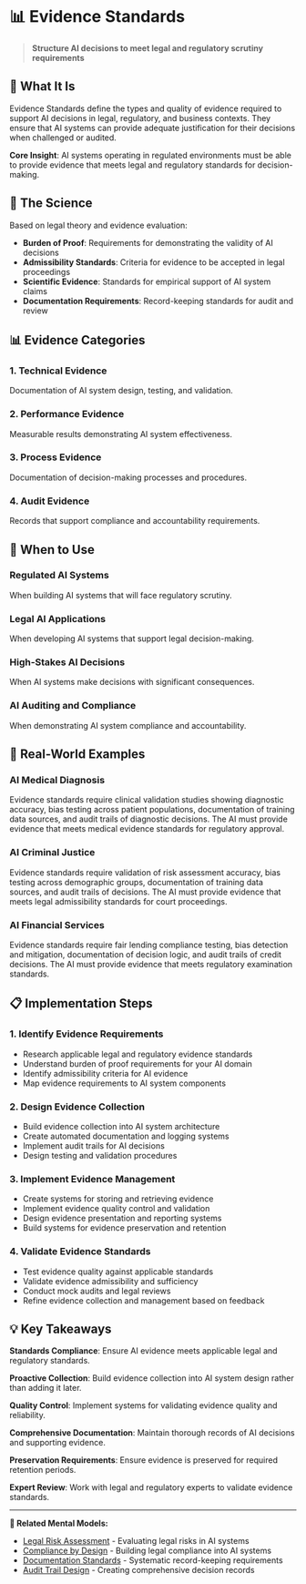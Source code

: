# 📊 Evidence Standards

> **Structure AI decisions to meet legal and regulatory scrutiny requirements**

## 🎯 **What It Is**

Evidence Standards define the types and quality of evidence required to support AI decisions in legal, regulatory, and business contexts. They ensure that AI systems can provide adequate justification for their decisions when challenged or audited.

**Core Insight**: AI systems operating in regulated environments must be able to provide evidence that meets legal and regulatory standards for decision-making.

## 🧠 **The Science**

Based on legal theory and evidence evaluation:

- **Burden of Proof**: Requirements for demonstrating the validity of AI decisions
- **Admissibility Standards**: Criteria for evidence to be accepted in legal proceedings
- **Scientific Evidence**: Standards for empirical support of AI system claims
- **Documentation Requirements**: Record-keeping standards for audit and review

## 📊 **Evidence Categories**

### **1. Technical Evidence**
Documentation of AI system design, testing, and validation.

### **2. Performance Evidence**
Measurable results demonstrating AI system effectiveness.

### **3. Process Evidence**
Documentation of decision-making processes and procedures.

### **4. Audit Evidence**
Records that support compliance and accountability requirements.

## 🎯 **When to Use**

### **Regulated AI Systems**
When building AI systems that will face regulatory scrutiny.

### **Legal AI Applications**
When developing AI systems that support legal decision-making.

### **High-Stakes AI Decisions**
When AI systems make decisions with significant consequences.

### **AI Auditing and Compliance**
When demonstrating AI system compliance and accountability.

## 🚀 **Real-World Examples**

### **AI Medical Diagnosis**
Evidence standards require clinical validation studies showing diagnostic accuracy, bias testing across patient populations, documentation of training data sources, and audit trails of diagnostic decisions. The AI must provide evidence that meets medical evidence standards for regulatory approval.

### **AI Criminal Justice**
Evidence standards require validation of risk assessment accuracy, bias testing across demographic groups, documentation of training data sources, and audit trails of decisions. The AI must provide evidence that meets legal admissibility standards for court proceedings.

### **AI Financial Services**
Evidence standards require fair lending compliance testing, bias detection and mitigation, documentation of decision logic, and audit trails of credit decisions. The AI must provide evidence that meets regulatory examination standards.

## 📋 **Implementation Steps**

### **1. Identify Evidence Requirements**
- Research applicable legal and regulatory evidence standards
- Understand burden of proof requirements for your AI domain
- Identify admissibility criteria for AI evidence
- Map evidence requirements to AI system components

### **2. Design Evidence Collection**
- Build evidence collection into AI system architecture
- Create automated documentation and logging systems
- Implement audit trails for AI decisions
- Design testing and validation procedures

### **3. Implement Evidence Management**
- Create systems for storing and retrieving evidence
- Implement evidence quality control and validation
- Design evidence presentation and reporting systems
- Build systems for evidence preservation and retention

### **4. Validate Evidence Standards**
- Test evidence quality against applicable standards
- Validate evidence admissibility and sufficiency
- Conduct mock audits and legal reviews
- Refine evidence collection and management based on feedback

## 💡 **Key Takeaways**

**Standards Compliance**: Ensure AI evidence meets applicable legal and regulatory standards.

**Proactive Collection**: Build evidence collection into AI system design rather than adding it later.

**Quality Control**: Implement systems for validating evidence quality and reliability.

**Comprehensive Documentation**: Maintain thorough records of AI decisions and supporting evidence.

**Preservation Requirements**: Ensure evidence is preserved for required retention periods.

**Expert Review**: Work with legal and regulatory experts to validate evidence standards.

---

**🔗 Related Mental Models:**
- [Legal Risk Assessment](./legal-risk-assessment.md) - Evaluating legal risks in AI systems
- [Compliance by Design](./compliance-by-design.md) - Building legal compliance into AI systems
- [Documentation Standards](./documentation-standards.md) - Systematic record-keeping requirements
- [Audit Trail Design](./audit-trail-design.md) - Creating comprehensive decision records